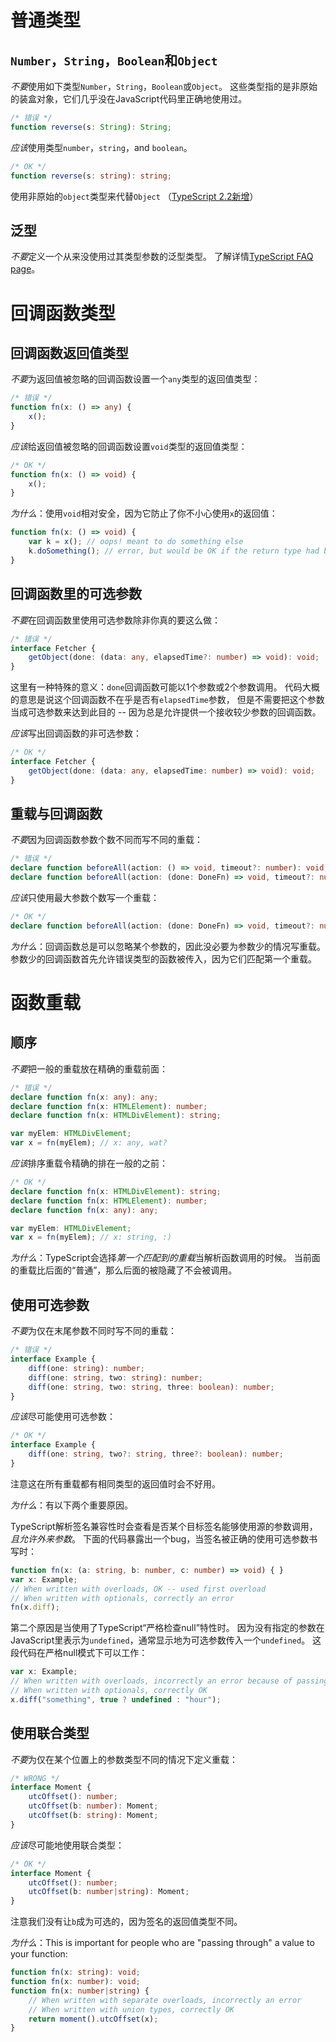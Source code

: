 # 普通类型

## `Number`，`String`，`Boolean`和`Object`

*不要*使用如下类型`Number`，`String`，`Boolean`或`Object`。
这些类型指的是非原始的装盒对象，它们几乎没在JavaScript代码里正确地使用过。

```ts
/* 错误 */
function reverse(s: String): String;
```

*应该*使用类型`number`，`string`，and `boolean`。

```ts
/* OK */
function reverse(s: string): string;
```

使用非原始的`object`类型来代替`Object` （[TypeScript 2.2新增](../../release-notes/TypeScript%202.2.md#object-type)）

## 泛型

*不要*定义一个从来没使用过其类型参数的泛型类型。
了解详情[TypeScript FAQ page](https://github.com/Microsoft/TypeScript/wiki/FAQ#why-doesnt-type-inference-work-on-this-interface-interface-foot---)。

<!-- TODO: More -->

# 回调函数类型

## 回调函数返回值类型

<!-- TODO: Reword; these examples make no sense in the context of a declaration file -->

*不要*为返回值被忽略的回调函数设置一个`any`类型的返回值类型：

```ts
/* 错误 */
function fn(x: () => any) {
    x();
}
```

*应该*给返回值被忽略的回调函数设置`void`类型的返回值类型：

```ts
/* OK */
function fn(x: () => void) {
    x();
}
```

*为什么*：使用`void`相对安全，因为它防止了你不小心使用`x`的返回值：

```ts
function fn(x: () => void) {
    var k = x(); // oops! meant to do something else
    k.doSomething(); // error, but would be OK if the return type had been 'any'
}
```

## 回调函数里的可选参数

*不要*在回调函数里使用可选参数除非你真的要这么做：

```ts
/* 错误 */
interface Fetcher {
    getObject(done: (data: any, elapsedTime?: number) => void): void;
}
```

这里有一种特殊的意义：`done`回调函数可能以1个参数或2个参数调用。
代码大概的意思是说这个回调函数不在乎是否有`elapsedTime`参数，
  但是不需要把这个参数当成可选参数来达到此目的 --
  因为总是允许提供一个接收较少参数的回调函数。

*应该*写出回调函数的非可选参数：

```ts
/* OK */
interface Fetcher {
    getObject(done: (data: any, elapsedTime: number) => void): void;
}
```

## 重载与回调函数

*不要*因为回调函数参数个数不同而写不同的重载：

```ts
/* 错误 */
declare function beforeAll(action: () => void, timeout?: number): void;
declare function beforeAll(action: (done: DoneFn) => void, timeout?: number): void;
```

*应该*只使用最大参数个数写一个重载：

```ts
/* OK */
declare function beforeAll(action: (done: DoneFn) => void, timeout?: number): void;
```

*为什么*：回调函数总是可以忽略某个参数的，因此没必要为参数少的情况写重载。
参数少的回调函数首先允许错误类型的函数被传入，因为它们匹配第一个重载。

# 函数重载

## 顺序

*不要*把一般的重载放在精确的重载前面：

```ts
/* 错误 */
declare function fn(x: any): any;
declare function fn(x: HTMLElement): number;
declare function fn(x: HTMLDivElement): string;

var myElem: HTMLDivElement;
var x = fn(myElem); // x: any, wat?
```

*应该*排序重载令精确的排在一般的之前：

```ts
/* OK */
declare function fn(x: HTMLDivElement): string;
declare function fn(x: HTMLElement): number;
declare function fn(x: any): any;

var myElem: HTMLDivElement;
var x = fn(myElem); // x: string, :)
```

*为什么*：TypeScript会选择*第一个匹配到的重载*当解析函数调用的时候。
当前面的重载比后面的“普通”，那么后面的被隐藏了不会被调用。

## 使用可选参数

*不要*为仅在末尾参数不同时写不同的重载：

```ts
/* 错误 */
interface Example {
    diff(one: string): number;
    diff(one: string, two: string): number;
    diff(one: string, two: string, three: boolean): number;
}
```

*应该*尽可能使用可选参数：

```ts
/* OK */
interface Example {
    diff(one: string, two?: string, three?: boolean): number;
}
```

注意这在所有重载都有相同类型的返回值时会不好用。

*为什么*：有以下两个重要原因。

TypeScript解析签名兼容性时会查看是否某个目标签名能够使用源的参数调用，
  *且允许外来参数*。
下面的代码暴露出一个bug，当签名被正确的使用可选参数书写时：

```ts
function fn(x: (a: string, b: number, c: number) => void) { }
var x: Example;
// When written with overloads, OK -- used first overload
// When written with optionals, correctly an error
fn(x.diff);
```

第二个原因是当使用了TypeScript“严格检查null”特性时。
因为没有指定的参数在JavaScript里表示为`undefined`，通常显示地为可选参数传入一个`undefined`。
这段代码在严格null模式下可以工作：

```ts
var x: Example;
// When written with overloads, incorrectly an error because of passing 'undefined' to 'string'
// When written with optionals, correctly OK
x.diff("something", true ? undefined : "hour");
```

## 使用联合类型

*不要*为仅在某个位置上的参数类型不同的情况下定义重载：

```ts
/* WRONG */
interface Moment {
    utcOffset(): number;
    utcOffset(b: number): Moment;
    utcOffset(b: string): Moment;
}
```

*应该*尽可能地使用联合类型：

```ts
/* OK */
interface Moment {
    utcOffset(): number;
    utcOffset(b: number|string): Moment;
}
```

注意我们没有让`b`成为可选的，因为签名的返回值类型不同。

*为什么*：This is important for people who are "passing through" a value to your function:

```ts
function fn(x: string): void;
function fn(x: number): void;
function fn(x: number|string) {
    // When written with separate overloads, incorrectly an error
    // When written with union types, correctly OK
    return moment().utcOffset(x);
}
```
